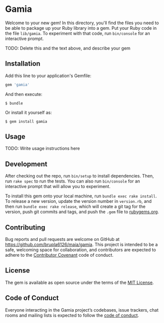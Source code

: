# Gamia

Welcome to your new gem! In this directory, you'll find the files you need to be able to package up your Ruby library into a gem. Put your Ruby code in the file `lib/gamia`. To experiment with that code, run `bin/console` for an interactive prompt.

TODO: Delete this and the text above, and describe your gem

## Installation

Add this line to your application's Gemfile:

```ruby
gem 'gamia'
```

And then execute:

    $ bundle

Or install it yourself as:

    $ gem install gamia

## Usage

TODO: Write usage instructions here

## Development

After checking out the repo, run `bin/setup` to install dependencies. Then, run `rake spec` to run the tests. You can also run `bin/console` for an interactive prompt that will allow you to experiment.

To install this gem onto your local machine, run `bundle exec rake install`. To release a new version, update the version number in `version.rb`, and then run `bundle exec rake release`, which will create a git tag for the version, push git commits and tags, and push the `.gem` file to [rubygems.org](https://rubygems.org).

## Contributing

Bug reports and pull requests are welcome on GitHub at https://github.com/brupla6126/maia/gamia. This project is intended to be a safe, welcoming space for collaboration, and contributors are expected to adhere to the [Contributor Covenant](http://contributor-covenant.org) code of conduct.

## License

The gem is available as open source under the terms of the [MIT License](https://opensource.org/licenses/MIT).

## Code of Conduct

Everyone interacting in the Gamia project’s codebases, issue trackers, chat rooms and mailing lists is expected to follow the [code of conduct](https://github.com/brupla6126/maia/gamia/blob/master/CODE_OF_CONDUCT.md).

